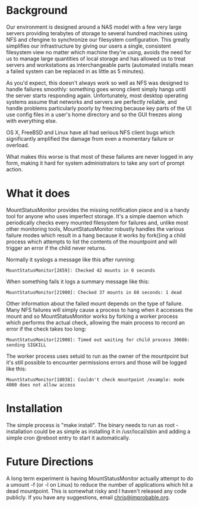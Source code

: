 Background
==========

Our environment is designed around a NAS model with a few very large servers
providing terabytes of storage to several hundred machines using NFS and
cfengine to synchronize our filesystem configuration. This greatly simplifies
our infrastructure by giving our users a single, consistent filesystem view no
matter which machine they're using, avoids the need for us to manage large
quantities of local storage and has allowed us to treat servers and
workstations as interchangeable parts (automated installs mean a failed system
can be replaced in as little as 5 minutes).

As you'd expect, this doesn't always work so well as NFS was designed to
handle failures smoothly: something goes wrong client simply hangs until the
server starts responding again. Unfortunately, most desktop operating systems
assume that networks and servers are perfectly reliable, and handle problems
particularly poorly by freezing because key parts of the UI use config files
in a user's home directory and so the GUI freezes along with everything else.

OS X, FreeBSD and Linux have all had serious NFS client bugs which
significantly amplified the damage from even a momentary failure or overload.

What makes this worse is that most of these failures are never logged in any
form, making it hard for system administrators to take any sort of prompt
action.

What it does
============

MountStatusMonitor provides the missing notification piece and is a handy tool
for anyone who uses imperfect storage. It's a simple daemon which periodically
checks every mounted filesystem for failures and, unlike most other monitoring
tools, MountStatusMonitor robustly handles the various failure modes which
result in a hang because it works by fork()ing a child process which attempts
to list the contents of the mountpoint and will trigger an error if the child 
never returns.

Normally it syslogs a message like this after running:

    MountStatusMonitor[2659]: Checked 42 mounts in 0 seconds

When something fails it logs a summary message like this:

    MountStatusMonitor[21900]: Checked 37 mounts in 60 seconds: 1 dead

Other information about the failed mount depends on the type of failure. Many
NFS failures will simply cause a process to hang when it accesses the mount
and so MountStatusMonitor works by forking a worker process which performs the
actual check, allowing the main process to record an error if the check takes
too long:

    MountStatusMonitor[21900]: Timed out waiting for child process 30686: sending SIGKILL

The worker process uses setuid to run as the owner of the mountpoint but it's
still possible to encounter permissions errors and those will be logged like
this:

    MountStatusMonitor[18038]: Couldn't check mountpoint /example: mode 4000 does not allow access


Installation
============

The simple process is "make install". The binary needs to run as root -
installation could be as simple as installing it in /usr/local/sbin and adding
a simple cron @reboot entry to start it automatically.

Future Directions
=================

A long term experiment is having MountStatusMonitor actually attempt to do a
umount -f (or -l on Linux) to reduce the number of applications which hit a
dead mountpoint. This is somewhat risky and I haven't released any code
publicly. If you have any suggestions, email chris@improbable.org.
